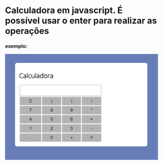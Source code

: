 # Calculadora em javascript. É possível usar o enter para realizar as operações

### exemplo: 

<img src="./assets/img/exemplo.png">
